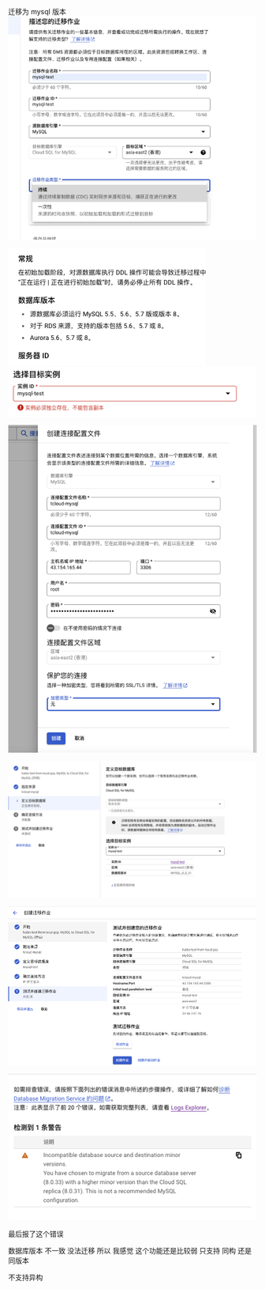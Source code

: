 迁移为 mysql 版本
![](attachments/Pasted%20image%2020240512210012.png)

![](attachments/Pasted%20image%2020240512210029.png)
![](attachments/Pasted%20image%2020240512210222.png)



![](attachments/Pasted%20image%2020240512204534.png)

![](attachments/Pasted%20image%2020240512204625.png)

![](attachments/Pasted%20image%2020240512205135.png)


![](attachments/Pasted%20image%2020240512205222.png)

最后报了这个错误

数据库版本 不一致 没法迁移
所以 我感觉 这个功能还是比较弱
只支持 同构 还是 同版本

不支持异构

